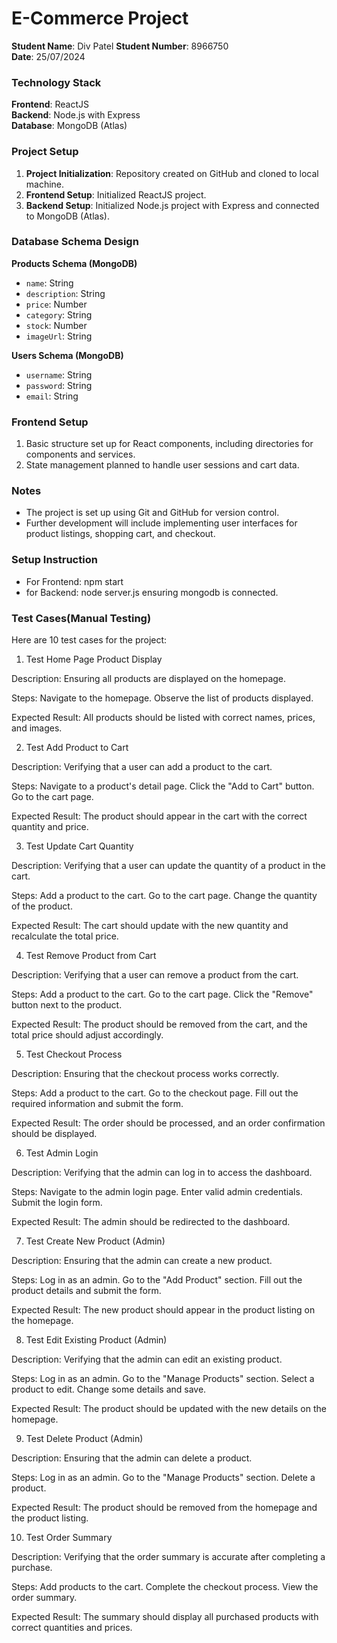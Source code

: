 # E-Commerce Project

**Student Name**: Div Patel 
**Student Number**: 8966750  
**Date**: 25/07/2024

### Technology Stack

**Frontend**: ReactJS  
**Backend**: Node.js with Express  
**Database**: MongoDB (Atlas)

### Project Setup

1. **Project Initialization**: Repository created on GitHub and cloned to local machine.
2. **Frontend Setup**: Initialized ReactJS project.
3. **Backend Setup**: Initialized Node.js project with Express and connected to MongoDB (Atlas).

### Database Schema Design

**Products Schema (MongoDB)**

- `name`: String
- `description`: String
- `price`: Number
- `category`: String
- `stock`: Number
- `imageUrl`: String

**Users Schema (MongoDB)**

- `username`: String
- `password`: String
- `email`: String

### Frontend Setup

1. Basic structure set up for React components, including directories for components and services.
2. State management planned to handle user sessions and cart data.

### Notes

- The project is set up using Git and GitHub for version control.
- Further development will include implementing user interfaces for product listings, shopping cart, and checkout.


### Setup Instruction

- For Frontend: npm start
- for Backend: node server.js
ensuring mongodb is connected.


### Test Cases(Manual Testing)
Here are 10 test cases for the project:

1. Test Home Page Product Display

Description: Ensuring all products are displayed on the homepage.

Steps:
Navigate to the homepage.
Observe the list of products displayed.

Expected Result: All products should be listed with correct names, prices, and images.

2. Test Add Product to Cart

Description: Verifying that a user can add a product to the cart.

Steps:
Navigate to a product's detail page.
Click the "Add to Cart" button.
Go to the cart page.

Expected Result: The product should appear in the cart with the correct quantity and price.

3. Test Update Cart Quantity

Description: Verifying that a user can update the quantity of a product in the cart.

Steps:
Add a product to the cart.
Go to the cart page.
Change the quantity of the product.

Expected Result: The cart should update with the new quantity and recalculate the total price.

4. Test Remove Product from Cart

Description: Verifying that a user can remove a product from the cart.

Steps:
Add a product to the cart.
Go to the cart page.
Click the "Remove" button next to the product.

Expected Result: The product should be removed from the cart, and the total price should adjust accordingly.

5. Test Checkout Process

Description: Ensuring that the checkout process works correctly.

Steps:
Add a product to the cart.
Go to the checkout page.
Fill out the required information and submit the form.

Expected Result: The order should be processed, and an order confirmation should be displayed.

6. Test Admin Login

Description: Verifying that the admin can log in to access the dashboard.

Steps:
Navigate to the admin login page.
Enter valid admin credentials.
Submit the login form.

Expected Result: The admin should be redirected to the dashboard.

7. Test Create New Product (Admin)

Description: Ensuring that the admin can create a new product.

Steps:
Log in as an admin.
Go to the "Add Product" section.
Fill out the product details and submit the form.

Expected Result: The new product should appear in the product listing on the homepage.

8. Test Edit Existing Product (Admin)

Description: Verifying that the admin can edit an existing product.

Steps:
Log in as an admin.
Go to the "Manage Products" section.
Select a product to edit.
Change some details and save.

Expected Result: The product should be updated with the new details on the homepage.

9. Test Delete Product (Admin)

Description: Ensuring that the admin can delete a product.

Steps:
Log in as an admin.
Go to the "Manage Products" section.
Delete a product.

Expected Result: The product should be removed from the homepage and the product listing.

10. Test Order Summary

Description: Verifying that the order summary is accurate after completing a purchase.

Steps:
Add products to the cart.
Complete the checkout process.
View the order summary.

Expected Result: The summary should display all purchased products with correct quantities and prices.
